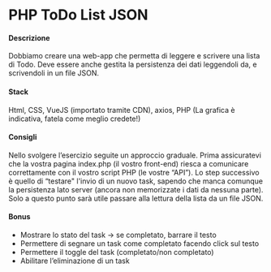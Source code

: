 # PHP ToDo List JSON

#### Descrizione
Dobbiamo creare una web-app che permetta di leggere e scrivere una lista di Todo.
Deve essere anche gestita la persistenza dei dati leggendoli da, e scrivendoli in un file JSON.
#### Stack
Html, CSS, VueJS (importato tramite CDN), axios, PHP
(La grafica è indicativa, fatela come meglio credete!)
#### Consigli
Nello svolgere l’esercizio seguite un approccio graduale.
Prima assicuratevi che la vostra pagina index.php (il vostro front-end) riesca a comunicare correttamente con il vostro script PHP (le vostre “API”).
Lo step successivo è quello di “testare" l'invio di un nuovo task, sapendo che manca comunque la persistenza lato server (ancora non memorizzate i dati da nessuna parte).
Solo a questo punto sarà utile passare alla lettura della lista da un file JSON.
#### Bonus
* Mostrare lo stato del task → se completato, barrare il testo
* Permettere di segnare un task come completato facendo click sul testo
* Permettere il toggle del task (completato/non completato)
* Abilitare l’eliminazione di un task